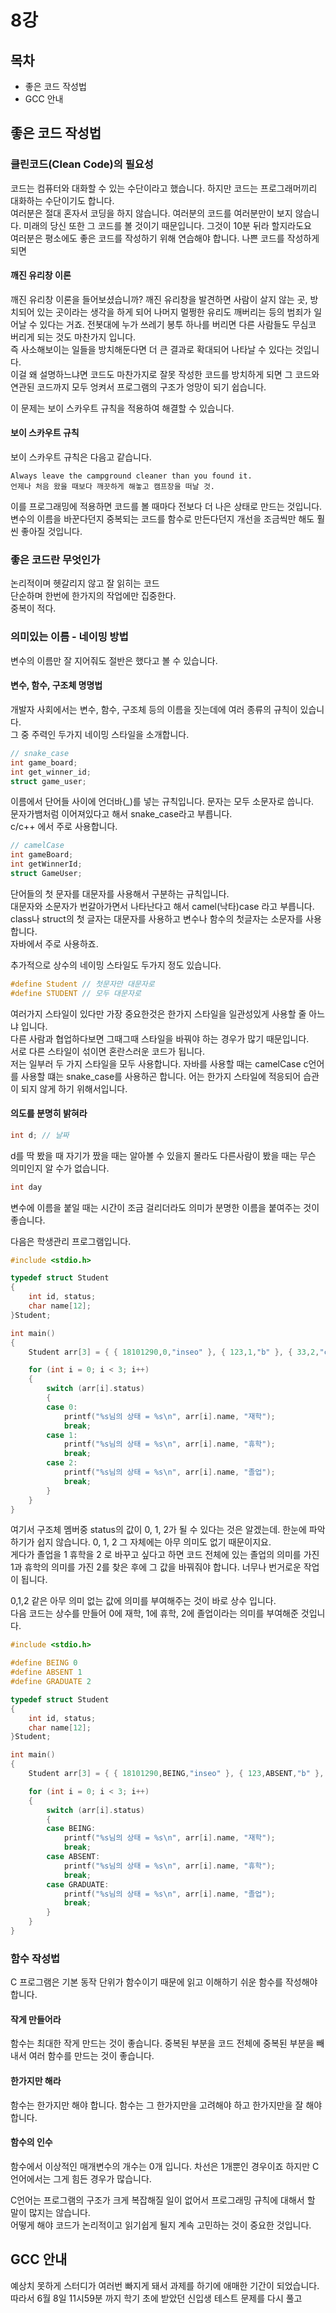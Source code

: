 # 8강

## 목차
- 좋은 코드 작성법
- GCC 안내

## 좋은 코드 작성법

### 클린코드(Clean Code)의 필요성

코드는 컴퓨터와 대화할 수 있는 수단이라고 했습니다. 하지만 코드는 프로그래머끼리 대화하는 수단이기도 합니다.  
여러분은 절대 혼자서 코딩을 하지 않습니다. 여러분의 코드를 여러분만이 보지 않습니다. 미래의 당신 또한 그 코드를 볼 것이기 때문입니다. 그것이 10분 뒤라 할지라도요  
여러분은 평소에도 좋은 코드를 작성하기 위해 연습해야 합니다. 나쁜 코드를 작성하게 되면 

#### 깨진 유리창 이론

깨진 유리창 이론을 들어보셨습니까? 깨진 유리창을 발견하면 사람이 살지 않는 곳, 방치되어 있는 곳이라는 생각을 하게 되어 나머지 멀쩡한 유리도 깨버리는 등의 범죄가 일어날 수 있다는 거죠. 전봇대에 누가 쓰레기 봉투 하나를 버리면 다른 사람들도 무심코 버리게 되는 것도 마찬가지 입니다.  
즉 사소해보이는 일들을 방치해둔다면 더 큰 결과로 확대되어 나타날 수 있다는 것입니다.  
이걸 왜 설명하느냐면 코드도 마찬가지로 잘못 작성한 코드를 방치하게 되면 그 코드와 연관된 코드까지 모두 엉켜서 프로그램의 구조가 엉망이 되기 쉽습니다.  

이 문제는 보이 스카우트 규칙을 적용하여 해결할 수 있습니다.  

#### 보이 스카우트 규칙 

보이 스카우트 규칙은 다음고 같습니다.
>
    Always leave the campground cleaner than you found it.
    언제나 처음 왔을 때보다 깨끗하게 해놓고 캠프장을 떠날 것.

이를 프로그래밍에 적용하면 코드를 볼 때마다 전보다 더 나은 상태로 만드는 것입니다. 변수의 이름을 바꾼다던지 중복되는 코드를 함수로 만든다던지 개선을 조금씩만 해도 훨씬 좋아질 것입니다.  

### 좋은 코드란 무엇인가

논리적이며 헷갈리지 않고 잘 읽히는 코드  
단순하며 한번에 한가지의 작업에만 집중한다.  
중복이 적다.

### 의미있는 이름 - 네이밍 방법

변수의 이름만 잘 지어줘도 절반은 했다고 볼 수 있습니다.  

#### 변수, 함수, 구조체 명명법

개발자 사회에서는 변수, 함수, 구조체 등의 이름을 짓는데에 여러 종류의 규칙이 있습니다.  
그 중 주력인 두가지 네이밍 스타일을 소개합니다.  
```c
// snake_case
int game_board;
int get_winner_id;
struct game_user;
```
이름에서 단어들 사이에 언더바(_)를 넣는 규칙입니다. 문자는 모두 소문자로 씁니다.  
문자가뱀처럼 이어져있다고 해서 snake_case라고 부릅니다.  
c/c++ 에서 주로 사용합니다.  

```c
// camelCase
int gameBoard;
int getWinnerId;
struct GameUser;
```
단어들의 첫 문자를 대문자를 사용해서 구분하는 규칙입니다.  
대문자와 소문자가 번갈아가면서 나타난다고 해서 camel(낙타)case 라고 부릅니다.  
class나 struct의 첫 글자는 대문자를 사용하고 변수나 함수의 첫글자는 소문자를 사용합니다.  
자바에서 주로 사용하죠.  

추가적으로 상수의 네이밍 스타일도 두가지 정도 있습니다.  
```c
#define Student // 첫문자만 대문자로
#define STUDENT // 모두 대문자로
```

여러가지 스타일이 있다만 가장 중요한것은 한가지 스타일을 일관성있게 사용할 줄 아느냐 입니다.  
다른 사람과 협업하다보면 그때그때 스타일을 바꿔야 하는 경우가 많기 때문입니다.  
서로 다른 스타일이 섞이면 혼란스러운 코드가 됩니다.  
저는 일부러 두 가지 스타일을 모두 사용합니다. 자바를 사용할 때는 camelCase c언어를 사용할 떄는 snake_case를 사용하곤 합니다. 어는 한가지 스타일에 적응되어 습관이 되지 않게 하기 위해서입니다.  

#### 의도를 분명히 밝혀라

```c
int d; // 날짜
```
d를 딱 봤을 때 자기가 짰을 때는 알아볼 수 있을지 몰라도 다른사람이 봤을 때는 무슨 의미인지 알 수가 없습니다.  

```c
int day
```
변수에 이름을 붙일 때는 시간이 조금 걸리더라도 의미가 분명한 이름을 붙여주는 것이 좋습니다.  

다음은 학생관리 프로그램입니다.  
```c
#include <stdio.h>

typedef struct Student
{
	int id, status;
	char name[12];
}Student;

int main()
{
	Student arr[3] = { { 18101290,0,"inseo" }, { 123,1,"b" }, { 33,2,"c" } };

	for (int i = 0; i < 3; i++)
	{
		switch (arr[i].status)
		{
		case 0: 
			printf("%s님의 상태 = %s\n", arr[i].name, "재학");
			break;
		case 1:
			printf("%s님의 상태 = %s\n", arr[i].name, "휴학");
			break;
		case 2:
			printf("%s님의 상태 = %s\n", arr[i].name, "졸업");
			break;
		}
	}
}
```
여기서 구조체 멤버중 status의 값이 0, 1, 2가 될 수 있다는 것은 알겠는데. 한눈에 파악하기가 쉽지 않습니다. 0, 1, 2 그 자체에는 아무 의미도 없기 때문이지요.  
게다가 졸업을 1 휴학을 2 로 바꾸고 싶다고 하면 코드 전체에 있는 졸업의 의미를 가진 1과 휴학의 의미를 가진 2를 찾은 후에 그 값을 바꿔줘야 합니다. 너무나 번거로운 작업이 됩니다.  

0,1,2 같은 아무 의미 없는 값에 의미를 부여해주는 것이 바로 상수 입니다.  
다음 코드는 상수를 만들어 0에 재학, 1에 휴학, 2에 졸업이라는 의미를 부여해준 것입니다.  
```c
#include <stdio.h>

#define BEING 0
#define ABSENT 1
#define GRADUATE 2

typedef struct Student
{
	int id, status;
	char name[12];
}Student;

int main()
{
	Student arr[3] = { { 18101290,BEING,"inseo" }, { 123,ABSENT,"b" }, { 33,GRADUATE,"c" } };

	for (int i = 0; i < 3; i++)
	{
		switch (arr[i].status)
		{
		case BEING: 
			printf("%s님의 상태 = %s\n", arr[i].name, "재학");
			break;
		case ABSENT:
			printf("%s님의 상태 = %s\n", arr[i].name, "휴학");
			break;
		case GRADUATE:
			printf("%s님의 상태 = %s\n", arr[i].name, "졸업");
			break;
		}
	}
}
```

### 함수 작성법

C 프로그램은 기본 동작 단위가 함수이기 때문에 읽고 이해하기 쉬운 함수를 작성해야 합니다.

#### 작게 만들어라

함수는 최대한 작게 만드는 것이 좋습니다. 중복된 부분을 코드 전체에 중복된 부분을 빼내서 여러 함수를 만드는 것이 좋습니다. 

#### 한가지만 해라

함수는 한가지만 해야 합니다. 함수는 그 한가지만을 고려해야 하고 한가지만을 잘 해야 합니다.  

#### 함수의 인수

함수에서 이상적인 매개변수의 개수는 0개 입니다. 차선은 1개뿐인 경우이죠 하지만 C언어에서는 그게 힘든 경우가 많습니다.  

C언어는 프로그램의 구조가 크게 복잡해질 일이 없어서 프로그래밍 규칙에 대해서 할 말이 많지는 않습니다.  
어떻게 해야 코드가 논리적이고 읽기쉽게 될지 계속 고민하는 것이 중요한 것입니다.  

## GCC 안내

예상치 못하게 스터디가 여러번 빠지게 돼서 과제를 하기에 애매한 기간이 되었습니다. 따라서 6월 8일 11시59분 까지 학기 초에 받았던 신입생 테스트 문제를 다시 풀고 